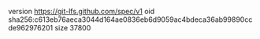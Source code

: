 version https://git-lfs.github.com/spec/v1
oid sha256:c613eb76aeca3044d164ae0836eb6d9059ac4bdeca36ab99890ccde962976201
size 37800
